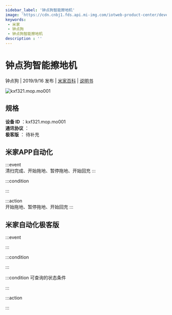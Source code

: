 ```yaml
---
sidebar_label: '钟点狗智能擦地机'
image: 'https://cdn.cnbj1.fds.api.mi-img.com/iotweb-product-center/developer_1566019994959Au5XmEjE.png?GalaxyAccessKeyId=AKVGLQWBOVIRQ3XLEW&Expires=9223372036854775807&Signature=IaXl2HcOYge17+5PlDXW6CktqxY='
keywords: 
 - 米家
 - 钟点狗
 - 钟点狗智能擦地机
description : ''
---
```

# 钟点狗智能擦地机

钟点狗 | 2019/9/16 发布 | [米家百科](https://home.mi.com/webapp/content/baike/product/index.html?model=kxf321.mop.mo001) | [说明书](https://home.mi.com/views/introduction.html?model=kxf321.mop.mo001&region=cn)

![kxf321.mop.mo001](https://cdn.cnbj1.fds.api.mi-img.com/iotweb-product-center/developer_1566019994959Au5XmEjE.png?GalaxyAccessKeyId=AKVGLQWBOVIRQ3XLEW&Expires=9223372036854775807&Signature=IaXl2HcOYge17+5PlDXW6CktqxY=)

## 规格  
> 
**设备 ID** ：kxf321.mop.mo001  
**通讯协议** ：  
**极客版**  ： 待补充 


## 米家APP自动化  

:::event  
清扫完成、开始拖地、暂停拖地、开始回充
:::

:::condition  

:::

:::action   
开始拖地、暂停拖地、开始回充
:::

## 米家自动化极客版  

:::event  

:::

:::condition  

:::

:::condition 可查询的状态条件  

:::

:::action  

:::

        
